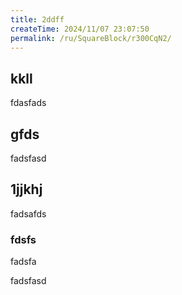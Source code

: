 ```yaml
---
title: 2ddff
createTime: 2024/11/07 23:07:50
permalink: /ru/SquareBlock/r300CqN2/
---
```

## kkll
fdasfads

## gfds
fadsfasd

## 1jjkhj
fadsafds

### fdsfs 
fadsfa


fadsfasd